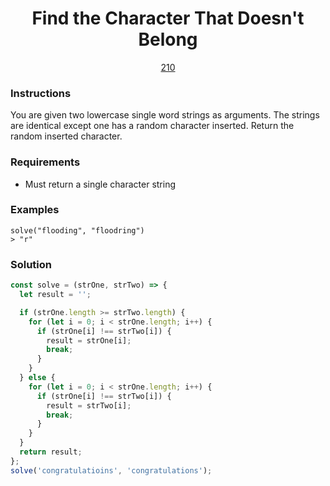 <div align="center">
  <h1>Find the Character That Doesn't Belong</h1>
  <a href="https://prep-app-prod.herokuapp.com/problems/210" target="_blank">210</a>
</div>

### Instructions

You are given two lowercase single word strings as arguments. The strings are
identical except one has a random character inserted. Return the random inserted
character.

### Requirements

- Must return a single character string

### Examples

```shell
solve("flooding", "floodring")
> "r"
```

### Solution

```javascript
const solve = (strOne, strTwo) => {
  let result = '';

  if (strOne.length >= strTwo.length) {
    for (let i = 0; i < strOne.length; i++) {
      if (strOne[i] !== strTwo[i]) {
        result = strOne[i];
        break;
      }
    }
  } else {
    for (let i = 0; i < strOne.length; i++) {
      if (strOne[i] !== strTwo[i]) {
        result = strTwo[i];
        break;
      }
    }
  }
  return result;
};
solve('congratulatioins', 'congratulations');
```
